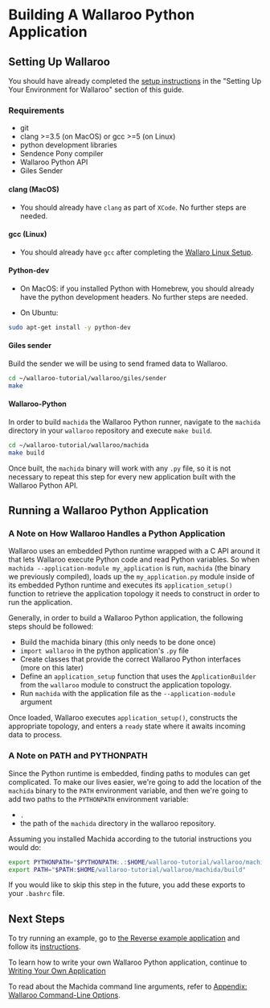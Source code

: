 # Building A Wallaroo Python Application

## Setting Up Wallaroo

You should have already completed the [setup instructions](/book/getting-started/setup.md) in the "Setting Up Your Environment for Wallaroo" section of this guide.

### Requirements

* git
* clang >=3.5 (on MacOS) or gcc >=5 (on Linux)
* python development libraries
* Sendence Pony compiler
* Wallaroo Python API
* Giles Sender

#### clang (MacOS)

* You should already have `clang` as part of `XCode`. No further steps are needed.

#### gcc (Linux)

* You should already have `gcc` after completing the [Wallaro Linux Setup](/book/getting-started/linux-setup.md).

#### Python-dev

* On MacOS: if you installed Python with Homebrew, you should already have the python development headers. No further steps are needed.

* On Ubuntu:

```bash
sudo apt-get install -y python-dev
```

#### Giles sender

Build the sender we will be using to send framed data to Wallaroo.

```bash
cd ~/wallaroo-tutorial/wallaroo/giles/sender
make
```

#### Wallaroo-Python

In order to build `machida` the Wallaroo Python runner, navigate to the `machida` directory in your `wallaroo` repository and execute `make build`.

```bash
cd ~/wallaroo-tutorial/wallaroo/machida
make build
```

Once built, the `machida` binary will work with any `.py` file, so it is not necessary to repeat this step for every new application built with the Wallaroo Python API.

## Running a Wallaroo Python Application

### A Note on How Wallaroo Handles a Python Application

Wallaroo uses an embedded Python runtime wrapped with a C API around it that lets Wallaroo execute Python code and read Python variables. So when `machida --application-module my_application` is run, `machida` (the binary we previously compiled), loads up the `my_application.py` module inside of its embedded Python runtime and executes its `application_setup()` function to retrieve the application topology it needs to construct in order to run the application.

Generally, in order to build a Wallaroo Python application, the following steps should be followed:

* Build the machida binary (this only needs to be done once)
* `import wallaroo` in the python application's `.py` file
* Create classes that provide the correct Wallaroo Python interfaces (more on this later)
* Define an `application_setup` function that uses the `ApplicationBuilder` from the `wallaroo` module to construct the application topology.
* Run `machida` with the application file as the `--application-module` argument

Once loaded, Wallaroo executes `application_setup()`, constructs the appropriate topology, and enters a `ready` state where it awaits incoming data to process.

### A Note on PATH and PYTHONPATH

Since the Python runtime is embedded, finding paths to modules can get complicated. To make our lives easier, we're going to add the location of the `machida` binary to the `PATH` environment variable, and then we're going to add two paths to the `PYTHONPATH` environment variable:

- `.`
- the path of the `machida` directory in the wallaroo repository.

Assuming you installed Machida according to the tutorial instructions you would do:

```bash
export PYTHONPATH="$PYTHONPATH:.:$HOME/wallaroo-tutorial/wallaroo/machida"
export PATH="$PATH:$HOME/wallaroo-tutorial/wallaroo/machida/build"
```

If you would like to skip this step in the future, you add these exports to your `.bashrc` file.

## Next Steps

To try running an example, go to [the Reverse example application](https://github.com/Sendence/wallaroo/tree/master/examples/python/reverse/) and follow its [instructions](/examples/python/reverse/README.md).

To learn how to write your own Wallaroo Python application, continue to [Writing Your Own Application](writing-your-own-application.md)

To read about the Machida command line arguments, refer to [Appendix: Wallaroo Command-Line Options](/book/appendix/wallaroo-command-line-options.md).
